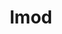 ---
title: "lmod"
layout: cache
categories: [package, develop]
meta: {"compilers": ["gcc@11.4.0"], "num_specs": 12, "num_specs_by_stack": {"root": 12, "tutorial": 12}, "oss": ["ubuntu22.04"], "platforms": ["linux"], "stacks": ["root", "tutorial"], "targets": ["x86_64_v3"], "versions": ["8.7.18"]}
spec_details: [{"compiler": "gcc@11.4.0", "hash": "2sb2injwrnubokgkahfhzduuijc3aqyz", "os": "ubuntu22.04", "platform": "linux", "size": "-", "stacks": ["root", "tutorial"], "target": "x86_64_v3", "variants": ["+auto_swap", "build_system=autotools", "~redirect"], "versions": ["8.7.18"]}, {"compiler": "gcc@11.4.0", "hash": "4hsmrvbzrc2y7v6bhqoghvj3xmzsrz22", "os": "ubuntu22.04", "platform": "linux", "size": "-", "stacks": ["root", "tutorial"], "target": "x86_64_v3", "variants": ["+auto_swap", "build_system=autotools", "~redirect"], "versions": ["8.7.18"]}, {"compiler": "gcc@11.4.0", "hash": "4nli4p7rk73lnc6z55vxsr32nlmpru46", "os": "ubuntu22.04", "platform": "linux", "size": "-", "stacks": ["root", "tutorial"], "target": "x86_64_v3", "variants": ["+auto_swap", "build_system=autotools", "~redirect"], "versions": ["8.7.18"]}, {"compiler": "gcc@11.4.0", "hash": "5iishr5o6afm63z257vewx62vi56po6y", "os": "ubuntu22.04", "platform": "linux", "size": "-", "stacks": ["root", "tutorial"], "target": "x86_64_v3", "variants": ["+auto_swap", "build_system=autotools", "~redirect"], "versions": ["8.7.18"]}, {"compiler": "gcc@11.4.0", "hash": "5yxzdd4wkkb2oh5obpn5irc4hgsmorrg", "os": "ubuntu22.04", "platform": "linux", "size": "-", "stacks": ["root", "tutorial"], "target": "x86_64_v3", "variants": ["+auto_swap", "build_system=autotools", "~redirect"], "versions": ["8.7.18"]}, {"compiler": "gcc@11.4.0", "hash": "edwe3dz6whzjjan2ptxcjp6sajnrz4bz", "os": "ubuntu22.04", "platform": "linux", "size": "-", "stacks": ["root", "tutorial"], "target": "x86_64_v3", "variants": ["+auto_swap", "build_system=autotools", "~redirect"], "versions": ["8.7.18"]}, {"compiler": "gcc@11.4.0", "hash": "m7zcwmkus5hu6ay7vi6alf4k32i6lgi3", "os": "ubuntu22.04", "platform": "linux", "size": "-", "stacks": ["root", "tutorial"], "target": "x86_64_v3", "variants": ["+auto_swap", "build_system=autotools", "~redirect"], "versions": ["8.7.18"]}, {"compiler": "gcc@11.4.0", "hash": "n6opkbqbzvudx726qrw6rbm2uixopbzc", "os": "ubuntu22.04", "platform": "linux", "size": "-", "stacks": ["root", "tutorial"], "target": "x86_64_v3", "variants": ["+auto_swap", "build_system=autotools", "~redirect"], "versions": ["8.7.18"]}, {"compiler": "gcc@11.4.0", "hash": "p6ztcdbxrqa4nor6qhr3ctf2yzc2rrwt", "os": "ubuntu22.04", "platform": "linux", "size": "-", "stacks": ["root", "tutorial"], "target": "x86_64_v3", "variants": ["+auto_swap", "build_system=autotools", "~redirect"], "versions": ["8.7.18"]}, {"compiler": "gcc@11.4.0", "hash": "qyx6mkjsi7dpqwypkwonlhsqyc6ypqtc", "os": "ubuntu22.04", "platform": "linux", "size": "-", "stacks": ["root", "tutorial"], "target": "x86_64_v3", "variants": ["+auto_swap", "build_system=autotools", "~redirect"], "versions": ["8.7.18"]}, {"compiler": "gcc@11.4.0", "hash": "u2lyfjbzcujln6nmyug6oygcntdbycro", "os": "ubuntu22.04", "platform": "linux", "size": "-", "stacks": ["root", "tutorial"], "target": "x86_64_v3", "variants": ["+auto_swap", "build_system=autotools", "~redirect"], "versions": ["8.7.18"]}, {"compiler": "gcc@11.4.0", "hash": "zicvyubbyyxvbfcjokn3pbtyou5zvxow", "os": "ubuntu22.04", "platform": "linux", "size": "-", "stacks": ["root", "tutorial"], "target": "x86_64_v3", "variants": ["+auto_swap", "build_system=autotools", "~redirect"], "versions": ["8.7.18"]}]
---